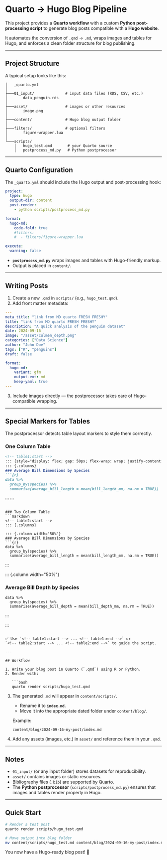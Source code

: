 # Quarto → Hugo Blog Pipeline

This project provides a **Quarto workflow** with a custom **Python post-processing script** to generate blog posts compatible with a **Hugo website**.  

It automates the conversion of `.qmd` → `.md`, wraps images and tables for Hugo, and enforces a clean folder structure for blog publishing.

---

## Project Structure

A typical setup looks like this:

```
│   _quarto.yml
│
├───01_input/              # input data files (RDS, CSV, etc.)
│       data_penguin.rds
│
├───asset/                 # images or other resources
│       image.png
│
├───content/               # Hugo blog output folder
│
├───filters/               # optional filters
│       figure-wrapper.lua
│
└───scripts/
    │   hugo_test.qmd       # your Quarto source
    │   postprocess_md.py   # Python postprocessor
```

---

## Quarto Configuration

The `_quarto.yml` should include the Hugo output and post-processing hook:

```yaml
project:
  type: hugo
  output-dir: content
  post-render:
    - python scripts/postprocess_md.py

format:
  hugo-md:
    code-fold: true
    #filters:
    #  - filters/figure-wrapper.lua

execute:
  warning: false
```

- **`postprocess_md.py`** wraps images and tables with Hugo-friendly markup.  
- Output is placed in `content/`.  

---

## Writing Posts

1. Create a new `.qmd` in `scripts/` (e.g., `hugo_test.qmd`).  
2. Add front matter metadata:  

```yaml
---
meta_title: "link from MD quarto FRESH FRESHY"
title: "link from MD quarto FRESH FRESHY"
description: "A quick analysis of the penguin dataset"
date: 2024-09-16
image: "/asset/culmen_depth.png"
categories: ["Data Science"]
author: "John Doe"
tags: ["R", "penguins"]
draft: false

format: 
  hugo-md: 
    variant: gfm 
    output-ext: md 
    keep-yaml: true
---
```

3. Include images directly — the postprocessor takes care of Hugo-compatible wrapping.  

---

## Special Markers for Tables

The postprocessor detects table layout markers to style them correctly.

### One Column Table
```markdown
<!-- table1:start -->
::: {style="display: flex; gap: 50px; flex-wrap: wrap; justify-content: center; text-align: center; width: 100px; padding: 100px;"}
::: {.columns}
### Average Bill Dimensions by Species
```{r}
data %>%
  group_by(species) %>% 
  summarise(average_bill_length = mean(bill_length_mm, na.rm = TRUE))
```
:::
:::
<!-- table1:end -->
```

### Two Column Table
```markdown
<!-- table2:start -->
::: {.columns}

::: {.column width="50%"}
### Average Bill Dimensions by Species
```{r}
data %>%
  group_by(species) %>% 
  summarise(average_bill_length = mean(bill_length_mm, na.rm = TRUE))
```
:::

::: {.column width="50%"}
### Average Bill Depth by Species
```{r}
data %>%
  group_by(species) %>% 
  summarise(average_bill_depth = mean(bill_depth_mm, na.rm = TRUE))
```
:::

:::
<!-- table2:end -->
```

✅ Use `<!-- table1:start --> ... <!-- table1:end -->` or  
`<!-- table2:start --> ... <!-- table2:end -->` to guide the script.  

---

## Workflow

1. Write your blog post in Quarto (`.qmd`) using R or Python.  
2. Render with:

   ```bash
   quarto render scripts/hugo_test.qmd
   ```

3. The generated `.md` will appear in `content/scripts/`.  
   - Rename it to **`index.md`**.  
   - Move it into the appropriate dated folder under `content/blog/`.  

   Example:
   ```
   content/blog/2024-09-16-my-post/index.md
   ```

4. Add any assets (images, etc.) in `asset/` and reference them in your `.qmd`.

---

## Notes

- `01_input/` (or any input folder) stores datasets for reproducibility.  
- `asset/` contains images or static resources.  
- Bibliography files (`.bib`) are supported by Quarto.  
- The **Python postprocessor** (`scripts/postprocess_md.py`) ensures that images and tables render properly in Hugo.  

---

## Quick Start

```bash
# Render a test post
quarto render scripts/hugo_test.qmd

# Move output into blog folder
mv content/scripts/hugo_test.md content/blog/2024-09-16-my-post/index.md
```

You now have a Hugo-ready blog post! 🚀
